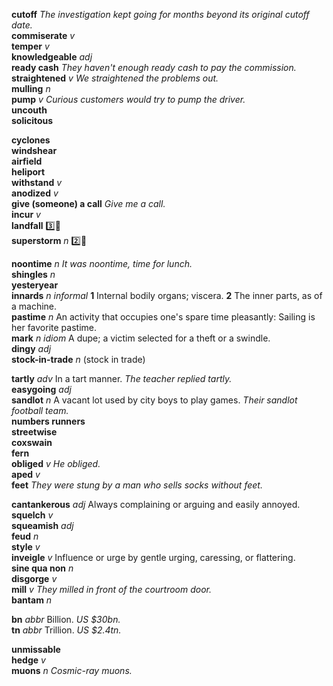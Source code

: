 

__cutoff__ _The investigation kept going for months beyond its original cutoff date._  
__commiserate__ _v_  
__temper__ _v_  
__knowledgeable__ _adj_  
__ready cash__ _They haven't enough ready cash to pay the commission._  
__straightened__ _v_ _We straightened the problems out._  
__mulling__ _n_  
__pump__ _v_ _Curious customers would try to pump the driver._  
__uncouth__  
__solicitous__  

__cyclones__  
__windshear__  
__airfield__  
__heliport__  
__withstand__ _v_  
__anodized__ _v_  
__give (someone) a call__ _Give me a call._  
__incur__ _v_  
__landfall__ :three::hammer:  
__superstorm__ _n_ :two::hammer:  

__noontime__ _n_ _It was noontime, time for lunch._  
__shingles__ _n_  
__yesteryear__  
__innards__ _n_ _informal_ __1__ Internal bodily organs; viscera. __2__ The inner parts, as of a machine.  
__pastime__ _n_  An activity that occupies one's spare time pleasantly: Sailing is her favorite pastime.  
__mark__ _n_ _idiom_ A dupe; a victim selected for a theft or a swindle.  
__dingy__ _adj_  
__stock-in-trade__ _n_ (stock in trade)  

__tartly__ _adv_ In a tart manner. _The teacher replied tartly._  
__easygoing__ _adj_  
__sandlot__ _n_ A vacant lot used by city boys to play games. _Their sandlot football team._  
__numbers runners__  
__streetwise__  
__coxswain__  
__fern__  
__obliged__ _v_ _He obliged._  
__aped__ _v_  
__feet__ _They were stung by a man who sells socks without feet._  

__cantankerous__ _adj_ Always complaining or arguing and easily annoyed.  
__squelch__ _v_  
__squeamish__ _adj_  
__feud__ _n_  
__style__ _v_  
__inveigle__ _v_ Influence or urge by gentle urging, caressing, or flattering.  
__sine qua non__ _n_  
__disgorge__ _v_  
__mill__ _v_ _They milled in front of the courtroom door._  
__bantam__ _n_  

__bn__ _abbr_ Billion. _US $30bn._  
__tn__ _abbr_ Trillion. _US $2.4tn._  

__unmissable__  
__hedge__ _v_  
__muons__ _n_ _Cosmic-ray muons._  
